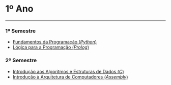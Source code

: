 # 1º Ano
---
### 1º Semestre
+ [Fundamentos da Programação (*Python*)](https://github.com/FranciscoTGouveia/ProjetosIST/tree/main/1%C2%BAAno/Fundamentos%20da%20Programa%C3%A7%C3%A3o)
+ [Lógica para a Programação (*Prolog*)](https://github.com/FranciscoTGouveia/ProjetosIST/tree/master/1ºAno)
### 2º Semestre
+ [Introdução aos Algoritmos e Estruturas de Dados (*C*)](https://github.com/FranciscoTGouveia/ProjetosIST/tree/master/1ºAno)
+ [Introdução à Arquitetura de Computadores (*Assembly*)](https://github.com/FranciscoTGouveia/ProjetosIST/tree/master/1ºAno)

